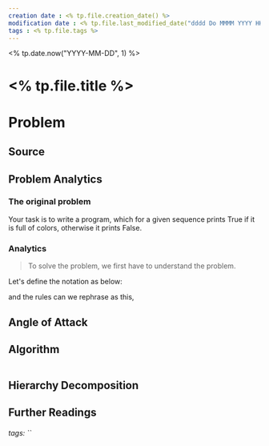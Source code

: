 ```yaml
---
creation date : <% tp.file.creation_date() %> 
modification date : <% tp.file.last_modified_date("dddd Do MMMM YYYY HH:mm:ss") %> 
tags : <% tp.file.tags %>
---
```


<% tp.date.now("YYYY-MM-DD", 1) %> 

# <% tp.file.title %> 

Problem
===

Source
---

Problem Analytics
---

### The original problem




Your task is to write a program, which for a given sequence prints True if it is full of colors, otherwise it prints False.

### Analytics
> To solve the problem, we first have to understand the problem.

Let's define the notation as below:


and the rules can we rephrase as this,




Angle of Attack
---



Algorithm
---
````

````

Hierarchy Decomposition
---

Further Readings
---
###### tags: ``